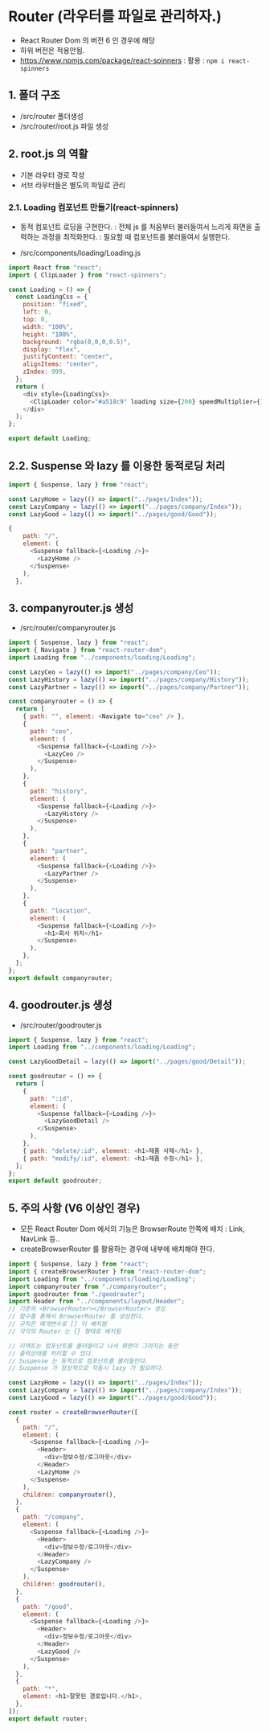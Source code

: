 # Router (라우터를 파일로 관리하자.)

- React Router Dom 의 버전 6 인 경우에 해당
- 하위 버전은 적용안됨.
- https://www.npmjs.com/package/react-spinners
  : 활용
  : `npm i react-spinners`

## 1. 폴더 구조

- /src/router 폴더생성
- /src/router/root.js 파일 생성

## 2. root.js 의 역활

- 기본 라우터 경로 작성
- 서브 라우터들은 별도의 파일로 관리

### 2.1. Loading 컴포넌트 만들기(react-spinners)

- 동적 컴포넌트 로딩을 구현한다.
  : 전체 js 를 처음부터 불러들여서 느리게 화면을 출력하는 과정을 최적화한다.
  : 필요할 때 컴포넌트를 불러들여서 실행한다.

- /src/components/loading/Loading.js

```js
import React from "react";
import { ClipLoader } from "react-spinners";

const Loading = () => {
  const LoadingCss = {
    position: "fixed",
    left: 0,
    top: 0,
    width: "100%",
    height: "100%",
    background: "rgba(0,0,0,0.5)",
    display: "flex",
    justifyContent: "center",
    alignItems: "center",
    zIndex: 999,
  };
  return (
    <div style={LoadingCss}>
      <ClipLoader color="#a518c9" loading size={200} speedMultiplier={1} />
    </div>
  );
};

export default Loading;
```

## 2.2. Suspense 와 lazy 를 이용한 동적로딩 처리

```js
import { Suspense, lazy } from "react";
```

```js
const LazyHome = lazy(() => import("../pages/Index"));
const LazyCompany = lazy(() => import("../pages/company/Index"));
const LazyGood = lazy(() => import("../pages/good/Good"));
```

```js
{
    path: "/",
    element: (
      <Suspense fallback={<Loading />}>
        <LazyHome />
      </Suspense>
    ),
  },
```

## 3. companyrouter.js 생성

- /src/router/companyrouter.js

```js
import { Suspense, lazy } from "react";
import { Navigate } from "react-router-dom";
import Loading from "../components/loading/Loading";

const LazyCeo = lazy(() => import("../pages/company/Ceo"));
const LazyHistory = lazy(() => import("../pages/company/History"));
const LazyPartner = lazy(() => import("../pages/company/Partner"));

const companyrouter = () => {
  return [
    { path: "", element: <Navigate to="ceo" /> },
    {
      path: "ceo",
      element: (
        <Suspense fallback={<Loading />}>
          <LazyCeo />
        </Suspense>
      ),
    },
    {
      path: "history",
      element: (
        <Suspense fallback={<Loading />}>
          <LazyHistory />
        </Suspense>
      ),
    },
    {
      path: "partner",
      element: (
        <Suspense fallback={<Loading />}>
          <LazyPartner />
        </Suspense>
      ),
    },
    {
      path: "location",
      element: (
        <Suspense fallback={<Loading />}>
          <h1>회사 위치</h1>
        </Suspense>
      ),
    },
  ];
};
export default companyrouter;
```

## 4. goodrouter.js 생성

- /src/router/goodrouter.js

```js
import { Suspense, lazy } from "react";
import Loading from "../components/loading/Loading";

const LazyGoodDetail = lazy(() => import("../pages/good/Detail"));

const goodrouter = () => {
  return [
    {
      path: ":id",
      element: (
        <Suspense fallback={<Loading />}>
          <LazyGoodDetail />
        </Suspense>
      ),
    },
    { path: "delete/:id", element: <h1>제품 삭제</h1> },
    { path: "modify/:id", element: <h1>제품 수정</h1> },
  ];
};
export default goodrouter;
```

## 5. 주의 사항 (V6 이상인 경우)

- 모든 React Router Dom 에서의 기능은 BrowserRoute 안쪽에 배치
  : Link, NavLink 등..
- createBrowserRouter 를 활용하는 경우에 내부에 배치해야 한다.

```js
import { Suspense, lazy } from "react";
import { createBrowserRouter } from "react-router-dom";
import Loading from "../components/loading/Loading";
import companyrouter from "./companyrouter";
import goodrouter from "./goodrouter";
import Header from "../components/layout/Header";
// 기존의 <BrowserRouter></BrowserRouter> 생성
// 함수를 통해서 BrowserRouter 를 생성한다.
// 규칙은 매개변수로 [] 이 배치됨
// 각각의 Router 는 {} 형태로 배치됨

// 리액트는 컴포넌트를 불러들이고 나서 화면이 그려지는 동안
// 출력상태를 처리할 수 있다.
// Suspense 는 동적으로 컴포넌트를 불러들인다.
// Suspense 가 정상적으로 작동시 lazy 가 필요하다.

const LazyHome = lazy(() => import("../pages/Index"));
const LazyCompany = lazy(() => import("../pages/company/Index"));
const LazyGood = lazy(() => import("../pages/good/Good"));

const router = createBrowserRouter([
  {
    path: "/",
    element: (
      <Suspense fallback={<Loading />}>
        <Header>
          <div>정보수정/로그아웃</div>
        </Header>
        <LazyHome />
      </Suspense>
    ),
    children: companyrouter(),
  },
  {
    path: "/company",
    element: (
      <Suspense fallback={<Loading />}>
        <Header>
          <div>정보수정/로그아웃</div>
        </Header>
        <LazyCompany />
      </Suspense>
    ),
    children: goodrouter(),
  },
  {
    path: "/good",
    element: (
      <Suspense fallback={<Loading />}>
        <Header>
          <div>정보수정/로그아웃</div>
        </Header>
        <LazyGood />
      </Suspense>
    ),
  },
  {
    path: "*",
    element: <h1>잘못된 경로입니다.</h1>,
  },
]);
export default router;
```
